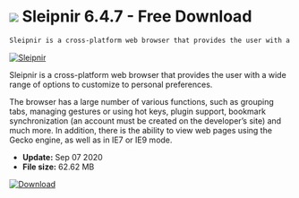 # ![](https://cdn.softexe.net/static/icon/4/sleipnir-6252.png) Sleipnir 6.4.7 - Free Download

```sh
Sleipnir is a cross-platform web browser that provides the user with a wide range of options to customize to personal preferences. The browser has a large variety of functions, such as tab grouping.
```
[![Sleipnir](https://gallery.dpcdn.pl/imgc/Tools/9896/g_-_420x350_1.5_-_x20140801171612_0.png)](https://softexe.net/win/internet/browsers/sleipnir:fbeb.html)

Sleipnir is a cross-platform web browser that provides the user with a wide range of options to customize to personal preferences.

The browser has a large number of various functions, such as grouping tabs, managing gestures or using hot keys, plugin support, bookmark synchronization (an account must be created on the developer’s site) and much more. In addition, there is the ability to view web pages using the Gecko engine, as well as in IE7 or IE9 mode.


- **Update:** Sep 07 2020
- **File size:** 62.62 MB

[![Download](https://cdn.softexe.net/static/img/download.png)](https://softexe.net/win/internet/browsers/sleipnir:fbeb.html)

